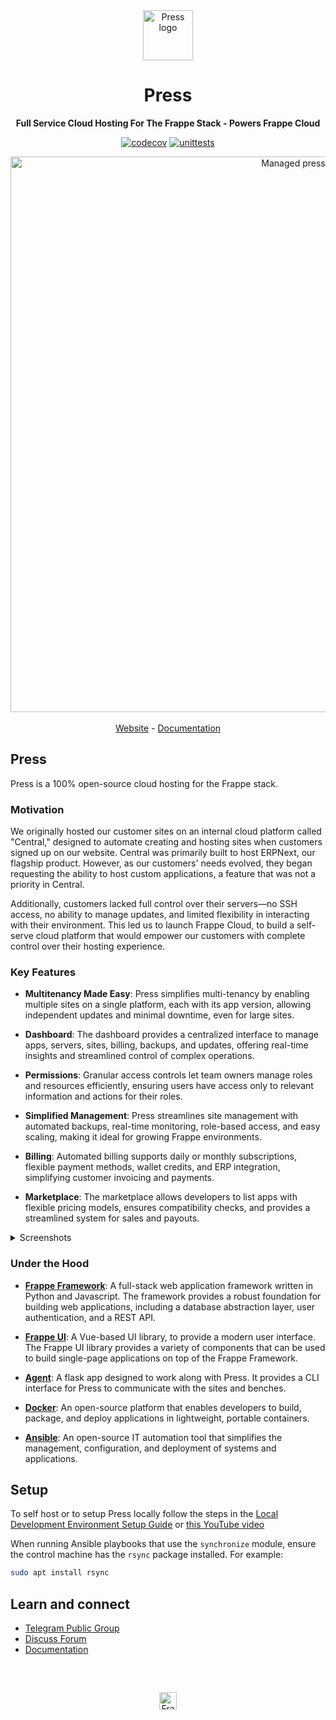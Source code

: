 <div align="center" markdown="1">

<img src="https://frappe.io/files/Group%202%20(1).png" alt="Press logo" width="80"/>
<h1>Press</h1>

**Full Service Cloud Hosting For The Frappe Stack - Powers Frappe Cloud**

[![codecov](https://codecov.io/gh/frappe/press/branch/master/graph/badge.svg?token=0puvH0jUx9)](https://codecov.io/gh/frappe/press)
[![unittests](https://github.com/frappe/press/actions/workflows/main.yaml/badge.svg)](https://github.com/frappe/press/actions/workflows/main.yaml)

</div>

<div align="center">
	<img width="889" alt="Managed press" src="https://github.com/user-attachments/assets/2675e828-d5ed-4527-a038-7742a5cfa3db" />
</div>
<br />
<div align="center">
	<a href="https://frappe.io/press">Website</a>
	-
	<a href="https://docs.frappe.io/cloud/">Documentation</a>
</div>

## Press

Press is a 100% open-source cloud hosting for the Frappe stack.

### Motivation

We originally hosted our customer sites on an internal cloud platform called "Central," designed to automate creating and hosting sites when customers signed up on our website. Central was primarily built to host ERPNext, our flagship product. However, as our customers' needs evolved, they began requesting the ability to host custom applications, a feature that was not a priority in Central.

Additionally, customers lacked full control over their servers—no SSH access, no ability to manage updates, and limited flexibility in interacting with their environment. This led us to launch Frappe Cloud, to build a self-serve cloud platform that would empower our customers with complete control over their hosting experience.

### Key Features

- **Multitenancy Made Easy**: Press simplifies multi-tenancy by enabling multiple sites on a single platform, each with its app version, allowing independent updates and minimal downtime, even for large sites.
- **Dashboard**: The dashboard provides a centralized interface to manage apps, servers, sites, billing, backups, and updates, offering real-time insights and streamlined control of complex operations.

- **Permissions**: Granular access controls let team owners manage roles and resources efficiently, ensuring users have access only to relevant information and actions for their roles.

- **Simplified Management**: Press streamlines site management with automated backups, real-time monitoring, role-based access, and easy scaling, making it ideal for growing Frappe environments.

- **Billing**: Automated billing supports daily or monthly subscriptions, flexible payment methods, wallet credits, and ERP integration, simplifying customer invoicing and payments.

- **Marketplace**: The marketplace allows developers to list apps with flexible pricing models, ensures compatibility checks, and provides a streamlined system for sales and payouts.

<details>
  <summary>Screenshots</summary>

![Dashboard](https://github.com/user-attachments/assets/1904fa3e-39aa-4151-8276-d3cc622ed582)
![Permissions](https://github.com/user-attachments/assets/60da6b5e-8f48-4483-99cf-67886ccc8bd6)
![Bench Group Update](https://github.com/user-attachments/assets/2be6b0ee-084d-4949-8d13-218b5a218d3d)
![Marketplace](https://github.com/user-attachments/assets/2f325737-7929-485d-a670-549f986fd07e)

</details>

### Under the Hood

- [**Frappe Framework**](https://github.com/frappe/frappe): A full-stack web application framework written in Python and Javascript. The framework provides a robust foundation for building web applications, including a database abstraction layer, user authentication, and a REST API.

- [**Frappe UI**](https://github.com/frappe/frappe-ui): A Vue-based UI library, to provide a modern user interface. The Frappe UI library provides a variety of components that can be used to build single-page applications on top of the Frappe Framework.

- [**Agent**](https://github.com/frappe/agent): A flask app designed to work along with Press. It provides a CLI interface for Press to communicate with the sites and benches.

- [**Docker**](https://www.docker.com): An open-source platform that enables developers to build, package, and deploy applications in lightweight, portable containers.

- [**Ansible**](https://www.ansible.com): An open-source IT automation tool that simplifies the management, configuration, and deployment of systems and applications.

## Setup

To self host or to setup Press locally follow the steps in the [Local Development Environment Setup Guide](https://docs.frappe.io/cloud/local-fc-setup) or [this YouTube video](https://www.youtube.com/watch?v=Xb9QHnUrIEk)

When running Ansible playbooks that use the `synchronize` module, ensure the control machine has the `rsync` package installed. For example:

```sh
sudo apt install rsync
```

## Learn and connect

- [Telegram Public Group](https://t.me/frappecloud)
- [Discuss Forum](https://discuss.frappe.io/c/frappe-cloud/77)
- [Documentation](https://docs.frappe.io/cloud)

<br/>
<br/>
<div align="center" style="padding-top: 0.75rem;">
	<a href="https://frappe.io" target="_blank">
		<picture>
			<source media="(prefers-color-scheme: dark)" srcset="https://frappe.io/files/Frappe-white.png">
			<img src="https://frappe.io/files/Frappe-black.png" alt="Frappe Technologies" height="28"/>
		</picture>
	</a>
</div>

